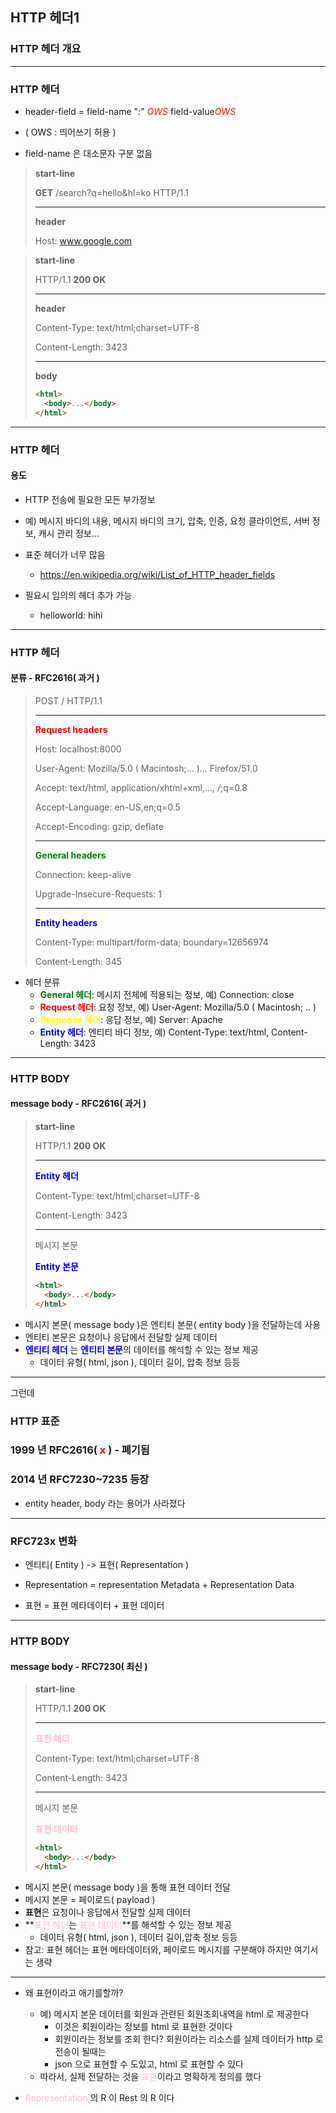 ## HTTP 헤더1
### HTTP 헤더 개요

---

### HTTP 헤더

- header-field = field-name ":" <span style="color:red">_OWS_</span> field-value<span style="color:red">_OWS_</span>
- ( OWS : 띄어쓰기 허용 )


- field-name 은 대소문자 구분 없음


> **start-line**
> 
> **GET** /search?q=hello&hl=ko HTTP/1.1
> 
> ---
> 
> **header**
> 
> Host: www.google.com


> **start-line**
> 
> HTTP/1.1 **200 OK**
>
> ---
>
> **header**
> 
> Content-Type: text/html;charset=UTF-8
> 
> Content-Length: 3423
> 
> ---
> 
> **body**
> 
> ````html
> <html>
>   <body>...</body>
> </html>
> ````

---

### HTTP 헤더
#### 용도

- HTTP 전송에 필요한 모든 부가정보


- 예) 메시지 바디의 내용, 메시지 바디의 크기, 압축, 인증, 요청 클라이언트, 서버 정보, 캐시 관리 정보...


- 표준 헤더가 너무 많음
  - https://en.wikipedia.org/wiki/List_of_HTTP_header_fields


- 필요시 임의의 헤더 추가 가능
  - helloworld: hihi

---

### HTTP 헤더
#### 분류 - RFC2616( 과거 )

> POST / HTTP/1.1
> 
> ---
> 
> <span style="color:red">**Request headers**</span>
> 
> Host: localhost:8000
> 
> User-Agent: Mozilla/5.0 ( Macintosh;... )... Firefox/51.0
> 
> Accept: text/html, application/xhtml+xml,..., */*;q=0.8
> 
> Accept-Language: en-US,en;q=0.5
> 
> Accept-Encoding: gzip, deflate
> 
> ---
> 
> <span style="color:green">**General headers**</span>
> 
> Connection: keep-alive
> 
> Upgrade-Insecure-Requests: 1
> 
> ---
> 
> <span style="color:blue">**Entity headers**</span>
> 
> Content-Type: multipart/form-data; boundary=12656974
> 
> Content-Length: 345

- 헤더 분류
  - <span style="color:green">**General 헤더**</span>: 메시지 전체에 적용되는 정보, 예) Connection: close
  - <span style="color:red">**Request 헤더**</span>: 요청 정보, 예) User-Agent: Mozilla/5.0 ( Macintosh; .. )
  - <span style="color:yellow">**Response 헤더**</span>: 응답 정보, 예) Server: Apache
  - <span style="color:blue">**Entity 헤더**</span>: 엔티티 바디 정보, 예) Content-Type: text/html, Content-Length: 3423

---

### HTTP BODY
#### message body - RFC2616( 과거 )

> **start-line**
>
> HTTP/1.1 **200 OK**
>
> ---
>
> <span style="color:blue">**Entity 헤더**</span>
>
> Content-Type: text/html;charset=UTF-8
>
> Content-Length: 3423
>
> ---
> 
> 메시지 본문
>
> <span style="color:blue">**Entity 본문**</span>
>
> ````html
> <html>
>   <body>...</body>
> </html>
> ````

- 메시지 본문( message body )은 엔티티 본문( entity body )을 전달하는데 사용
- 엔티티 본문은 요청이나 응답에서 전달할 실제 데이터
- <span style="color:blue">**엔티티 헤더**</span> 는 <span style="color:blue">**엔티티 본문**</span>의 데이터를 해석할 수 있는 정보 제공
  - 데이터 유형( html, json ), 데이터 길이, 압축 정보 등등

---

그런데

### HTTP 표준
### 1999 년 RFC2616( <span style="color:red">x</span> ) - 폐기됨
### 2014 년 RFC7230~7235 등장

- entity header, body 라는  용어가 사라졌다
---

### RFC723x 변화

- 엔티티( Entity ) -> 표현( Representation )


- Representation = representation Metadata + Representation Data


- 표현 = 표현 메타데이터 + 표현 데이터

---

### HTTP BODY
#### message body - RFC7230( 최신 )

> **start-line**
>
> HTTP/1.1 **200 OK**
>
> ---
>
> <span style="color:pink">**표현 헤더**</span>
>
> Content-Type: text/html;charset=UTF-8
>
> Content-Length: 3423
>
> ---
>
> 메시지 본문
>
> <span style="color:pink">**표현 데이터**</span>
>
> ````html
> <html>
>   <body>...</body>
> </html>
> ````

- 메시지 본문( message body )을 통해 표현 데이터 전달
- 메시지 본문 = 페이로드( payload )
- **표현**은 요청이나 응답에서 전달할 실제 데이터
- **<span style="color:pink">표현 헤더</span>는 <span style="color:pink">표현 데이터</span>**를 해석할 수 있는 정보 제공
  - 데이터 유형( html, json ), 데이터 길이,압축 정보 등등
- 참고: 표현 헤더는 표현 메타데이터와, 페이로드 메시지를 구분해야 하지만 여기서는 생략

---

- 왜 표현이라고 애기를할까?
  - 예) 메시지 본문 데이터를 회원과 관련된 회원조회내역을 html 로 제공한다
    - 이것은 회원이라는 정보를 html 로 표현한 것이다
    - 회원이라는 정보를 조회 한다? 회원이라는 리소스를 실제 데이터가 http 로 전송이 될때는
    - json 으로 표현할 수 도있고, html 로 표현할 수 있다
  - 따라서, 실제 전달하는 것을 <span style="color:pink">표현</span>이라고 명확하게 정의를 했다

- <span style="color:pink">Representation</span> 의 R 이 Rest 의 R 이다
